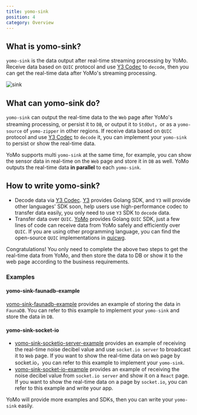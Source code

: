 ```yaml
---
title: yomo-sink
position: 4
category: Overview
---
```


## What is yomo-sink?

`yomo-sink` is the data output after real-time streaming processing by YoMo. Receive data based on `QUIC` protocol and use [Y3 Codec](https://github.com/yomorun/y3-codec-golang) to `decode`, then you can get the real-time data after YoMo's streaming processing.

![sink](/sink/sink.png)

## What can yomo-sink do?

`yomo-sink` can output the real-time data to the `Web` page after YoMo's streaming processing, or persist it to `DB`, or output it to `StdOut`，or as a `yomo-source` of `yomo-zipper` in other regions. If receive data based on `QUIC` protocol and use [Y3 Codec](https://github.com/yomorun/y3-codec-golang) to `decode` it, you can implement your `yomo-sink` to persist or show the real-time data.

YoMo supports multi `yomo-sink` at the same time, for example, you can show the sensor data in real-time on the `Web` page and store it in `DB` as well. YoMo outputs the real-time data **in parallel** to each `yomo-sink`.

## How to write yomo-sink?

- Decode data via [Y3 Codec](https://github.com/yomorun/y3-codec). [Y3](https://github.com/yomorun/y3-codec-golang) provides Golang SDK, and `Y3` will provide other languages' SDK soon, help users use high-performance codec to transfer data easily, you only need to use `Y3` SDK to `decode` data.
- Transfer data over `QUIC`. [YoMo](https://github.com/yomorun/yomo) provides Golang `QUIC` SDK, just a few lines of code can receive data from YoMo safely and efficiently over `QUIC`. If you are using other programming language, you can find the open-source `QUIC` implementations in [quicwg](https://github.com/quicwg/base-drafts/wiki/Implementations).

Congratulations! You only need to complete the above two steps to get the real-time data from YoMo, and then store the data to DB or show it to the web page according to the business requirements.

### Examples

#### yomo-sink-faunadb-example

[yomo-sink-faunadb-example](https://github.com/yomorun/yomo-sink-faunadb-example) provides an example of storing the data in `FaunaDB`. You can refer to this example to implement your `yomo-sink` and store the data in `DB`.

#### yomo-sink-socket-io

- [yomo-sink-socketio-server-example](https://github.com/yomorun/yomo-sink-socketio-server-example) provides an example of receiving the real-time noise decibel value and use `socket.io server` to broadcast it to `Web` page. If you want to show the real-time data on `Web` page by socket.io，you can refer to this example to implement your `yomo-sink`.
- [yomo-sink-socket-io-example](https://github.com/yomorun/yomo-sink-socket-io-example) provides an example of receiving the noise decibel value from `socket.io server` and show it on a `React` page. If you want to show the real-time data on a page by `socket.io`, you can refer to this example and write your app.

YoMo will provide more examples and SDKs, then you can write your `yomo-sink` easily.
